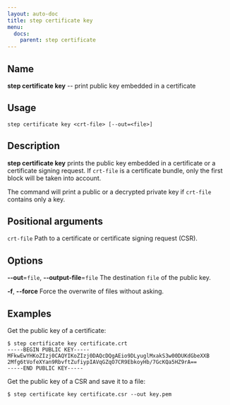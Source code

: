 ```yaml
---
layout: auto-doc
title: step certificate key
menu:
  docs:
    parent: step certificate
---
```


## Name
**step certificate key** -- print public key embedded in a certificate

## Usage

```raw
step certificate key <crt-file> [--out=<file>]
```

## Description

**step certificate key** prints the public key embedded in a certificate or
a certificate signing request. If `crt-file` is a certificate bundle, only the
first block will be taken into account.

The command will print a public or a decrypted private key if `crt-file`
contains only a key.

## Positional arguments

`crt-file`
Path to a certificate or certificate signing request (CSR).

## Options


**--out**=`file`, **--output-file**=`file`
The destination `file` of the public key.

**-f**, **--force**
Force the overwrite of files without asking.

## Examples

Get the public key of a certificate:
```shell
$ step certificate key certificate.crt
-----BEGIN PUBLIC KEY-----
MFkwEwYHKoZIzj0CAQYIKoZIzj0DAQcDQgAEio9DLyuglMxakS3w00DUKdGbeXXB
2Mfg6tVofeXYan9RbvftZufiypIAVqGZqO7CR9EbkoyHb/7GcKQa5HZ9rA==
-----END PUBLIC KEY-----
```

Get the public key of a CSR and save it to a file:
```shell
$ step certificate key certificate.csr --out key.pem
```

